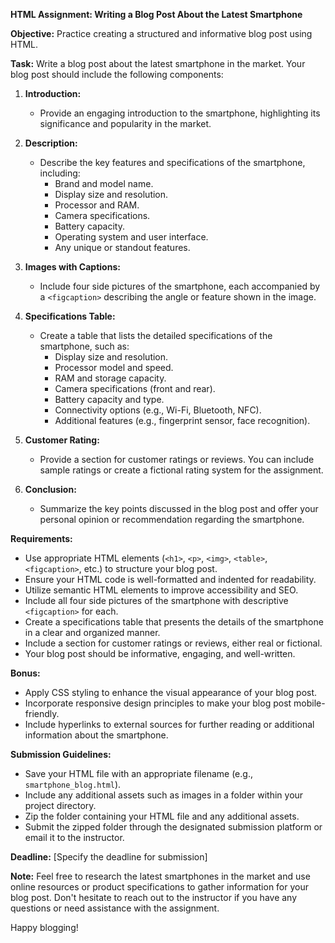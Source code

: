 **HTML Assignment: Writing a Blog Post About the Latest Smartphone**

**Objective:** Practice creating a structured and informative blog post using HTML.

**Task:** Write a blog post about the latest smartphone in the market. Your blog post should include the following components:

1. **Introduction:**

   - Provide an engaging introduction to the smartphone, highlighting its significance and popularity in the market.

2. **Description:**

   - Describe the key features and specifications of the smartphone, including:
     - Brand and model name.
     - Display size and resolution.
     - Processor and RAM.
     - Camera specifications.
     - Battery capacity.
     - Operating system and user interface.
     - Any unique or standout features.

3. **Images with Captions:**

   - Include four side pictures of the smartphone, each accompanied by a `<figcaption>` describing the angle or feature shown in the image.

4. **Specifications Table:**

   - Create a table that lists the detailed specifications of the smartphone, such as:
     - Display size and resolution.
     - Processor model and speed.
     - RAM and storage capacity.
     - Camera specifications (front and rear).
     - Battery capacity and type.
     - Connectivity options (e.g., Wi-Fi, Bluetooth, NFC).
     - Additional features (e.g., fingerprint sensor, face recognition).

5. **Customer Rating:**

   - Provide a section for customer ratings or reviews. You can include sample ratings or create a fictional rating system for the assignment.

6. **Conclusion:**
   - Summarize the key points discussed in the blog post and offer your personal opinion or recommendation regarding the smartphone.

**Requirements:**

- Use appropriate HTML elements (`<h1>`, `<p>`, `<img>`, `<table>`, `<figcaption>`, etc.) to structure your blog post.
- Ensure your HTML code is well-formatted and indented for readability.
- Utilize semantic HTML elements to improve accessibility and SEO.
- Include all four side pictures of the smartphone with descriptive `<figcaption>` for each.
- Create a specifications table that presents the details of the smartphone in a clear and organized manner.
- Include a section for customer ratings or reviews, either real or fictional.
- Your blog post should be informative, engaging, and well-written.

**Bonus:**

- Apply CSS styling to enhance the visual appearance of your blog post.
- Incorporate responsive design principles to make your blog post mobile-friendly.
- Include hyperlinks to external sources for further reading or additional information about the smartphone.

**Submission Guidelines:**

- Save your HTML file with an appropriate filename (e.g., `smartphone_blog.html`).
- Include any additional assets such as images in a folder within your project directory.
- Zip the folder containing your HTML file and any additional assets.
- Submit the zipped folder through the designated submission platform or email it to the instructor.

**Deadline:** [Specify the deadline for submission]

**Note:** Feel free to research the latest smartphones in the market and use online resources or product specifications to gather information for your blog post. Don't hesitate to reach out to the instructor if you have any questions or need assistance with the assignment.

Happy blogging!
